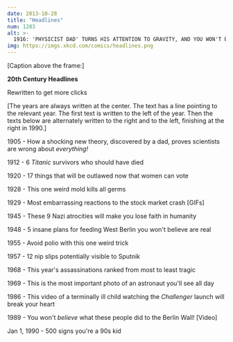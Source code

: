 ```yaml
---
date: 2013-10-28
title: "Headlines"
num: 1283
alt: >-
  1916: 'PHYSICIST DAD' TURNS HIS ATTENTION TO GRAVITY, AND YOU WON'T BELIEVE WHAT HE FINDS. [PICS] [NSFW]
img: https://imgs.xkcd.com/comics/headlines.png
---
```

[Caption above the frame:]

**20th Century Headlines**

Rewritten to get more clicks

[The years are always written at the center. The text has a line pointing to the relevant year. The first text is written to the left of the year. Then the texts below are alternately written to the right and to the left, finishing at the right in 1990.]

1905 - How a shocking new theory, discovered by a dad, proves scientists are wrong about *everything!*

1912 - 6 *Titanic* survivors who should have died

1920 - 17 things that will be outlawed now that women can vote

1928 - This one weird mold kills all germs

1929 - Most embarrassing reactions to the stock market crash [GIFs]

1945 - These 9 Nazi atrocities will make you lose faith in humanity

1948 - 5 insane plans for feeding West Berlin you won't believe are real

1955 - Avoid polio with this one weird trick

1957 - 12 nip slips potentially visible to Sputnik

1968 - This year's assassinations ranked from most to least tragic

1969 - This is the most important photo of an astronaut you'll see all day

1986 - This video of a terminally ill child watching the *Challenger* launch will break your heart

1989 - You won't *believe* what these people did to the Berlin Wall! [Video]

Jan 1, 1990 - 500 signs you're a 90s kid